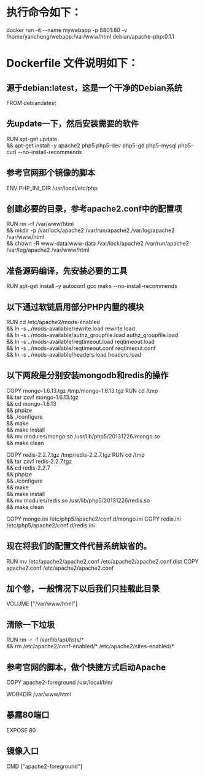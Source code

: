 # 执行命令如下：

docker run -it --name mywebapp -p 8801:80 -v /home/yancheng/webapp:/var/www/html debian/apache-php:0.1.1

# Dockerfile 文件说明如下：

## 源于debian:latest，这是一个干净的Debian系统
FROM debian:latest

## 先update一下，然后安装需要的软件
RUN apt-get update \
    && apt-get install -y apache2 php5 php5-dev php5-gd php5-mysql php5-curl --no-install-recommends

## 参考官网那个镜像的脚本
ENV PHP_INI_DIR /usr/local/etc/php

## 创建必要的目录，参考apache2.conf中的配置项
RUN rm -rf /var/www/html \
    && mkdir -p /var/lock/apache2 /var/run/apache2 /var/log/apache2 /var/www/html \
    && chown -R www-data:www-data /var/lock/apache2 /var/run/apache2 /var/log/apache2 /var/www/html

## 准备源码编译，先安装必要的工具
RUN apt-get install -y autoconf gcc make --no-install-recommends

##  以下通过软链启用部分PHP内置的模块
RUN cd /etc/apache2/mods-enabled \
    && ln -s ../mods-available/rewrite.load rewrite.load \
    && ln -s ../mods-available/authz_groupfile.load authz_groupfile.load \
    && ln -s ../mods-available/reqtimeout.load reqtimeout.load \
    && ln -s ../mods-available/reqtimeout.conf reqtimeout.conf \
    && ln -s ../mods-available/headers.load headers.load
    
##  以下两段是分别安装mongodb和redis的操作
COPY mongo-1.6.13.tgz /tmp/mongo-1.6.13.tgz
RUN cd /tmp \
    && tar zxvf mongo-1.6.13.tgz \
    && cd mongo-1.6.13 \
    && phpize \
    && ./configure \
    && make \
    && make install \
    && mv modules/mongo.so /usr/lib/php5/20131226/mongo.so \
    && make clean

COPY redis-2.2.7.tgz /tmp/redis-2.2.7.tgz
RUN cd /tmp \
    && tar zxvf redis-2.2.7.tgz \
    && cd redis-2.2.7 \
    && phpize \
    && ./configure \
    && make \
    && make install \
    && mv modules/redis.so /usr/lib/php5/20131226/redis.so \
    && make clean


COPY mongo.ini /etc/php5/apache2/conf.d/mongo.ini
COPY redis.ini /etc/php5/apache2/conf.d/redis.ini

## 现在将我们的配置文件代替系统缺省的。
RUN mv /etc/apache2/apache2.conf /etc/apache2/apache2.conf.dist
COPY apache2.conf /etc/apache2/apache2.conf

## 加个卷，一般情况下以后我们只挂载此目录
VOLUME ["/var/www/html"]

## 清除一下垃圾
RUN rm -r -f /var/lib/apt/lists/* \
    && rm /etc/apache2/conf-enabled/* /etc/apache2/sites-enabled/*

## 参考官网的脚本，做个快捷方式启动Apache
COPY apache2-foreground /usr/local/bin/

WORKDIR /var/www/html

## 暴露80端口
EXPOSE 80

## 镜像入口
CMD ["apache2-foreground"]


